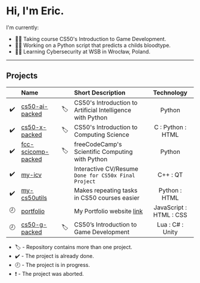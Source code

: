 # Hi, I'm Eric.

I'm currently:
- 👨‍💻 Taking course CS50's Introduction to Game Development.
- 👨‍🔬 Working on a Python script that predicts a childs bloodtype.
- 👨‍🎓 Learning Cybersecurity at WSB in Wrocław, Poland.


---

## Projects
|  | Name |  | Short Description | Technology
| :---: | :--- | :---: | :--- | :---:
:heavy_check_mark: | [cs50-ai-packed][cs50-ai-packed_link] | :label: | CS50's Introduction to Artificial Intelligence with Python | Python
:heavy_check_mark: | [cs50-x-packed][cs50-x-packed_link] | :label: | CS50's Introduction to Computing Science | C : Python : HTML
:heavy_check_mark: | [fcc-scicomp-packed][fcc-scicomp-packed_link] | :label: | freeCodeCamp's Scientific Computing with Python | Python
:heavy_check_mark: | [my-icv][my-icv_link] |  | Interactive CV/Resume `Done for CS50x Final Project` | C++ : QT
:heavy_check_mark: | [my-cs50utils][my-cs50utils_link] |  | Makes repeating tasks in CS50 courses easier | Python : HTML
:clock8: | [portfolio][portfolio_link] |  | My Portfolio website [link][portfolio_web_link] | JavaScript : HTML : CSS
:clock8: | [cs50-g-packed][cs50-g-packed_link] | :label: | CS50’s Introduction to Game Development | Lua : C# : Unity

- :label: - Repository contains more than one project.
- :heavy_check_mark: - The project is already done.
- :clock8: - The project is in progress.
- :exclamation: - The project was aborted.

<!-- CS50 links -->
[cs50-ai-packed_link]: https://github.com/GrandEchoWhiskey/cs50-ai-packed
[cs50-x-packed_link]: https://github.com/GrandEchoWhiskey/cs50-x-packed
[cs50-g-packed_link]: https://github.com/GrandEchoWhiskey/cs50-g-packed

<!-- freeCodeCamp links -->
[fcc-scicomp-packed_link]: https://github.com/GrandEchoWhiskey/fcc-scicomp-packed

<!-- my links -->
[my-icv_link]: https://github.com/GrandEchoWhiskey/my-icv
[my-cs50utils_link]: https://github.com/GrandEchoWhiskey/my-cs50utils
[portfolio_link]: https://github.com/GrandEchoWhiskey/grandechowhiskey.github.io
[portfolio_web_link]: https://grandechowhiskey.github.io
